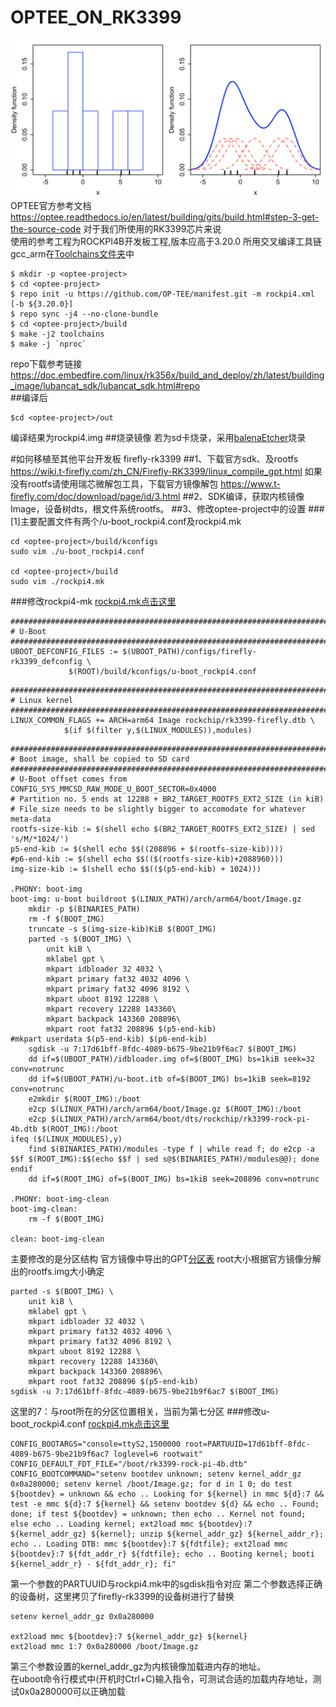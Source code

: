 # OPTEE_ON_RK3399
![image](Picture/1.png)
OPTEE官方参考文档
https://optee.readthedocs.io/en/latest/building/gits/build.html#step-3-get-the-source-code
对于我们所使用的RK3399芯片来说  
使用的参考工程为ROCKPI4B开发板工程,版本应高于3.20.0 所用交叉编译工具链gcc_arm在[Toolchains文件夹](./Toolchains/)中
```
$ mkdir -p <optee-project>
$ cd <optee-project>
$ repo init -u https://github.com/OP-TEE/manifest.git -m rockpi4.xml [-b ${3.20.0}]
$ repo sync -j4 --no-clone-bundle
$ cd <optee-project>/build
$ make -j2 toolchains
$ make -j `nproc`  
```
repo下载参考链接
https://doc.embedfire.com/linux/rk356x/build_and_deploy/zh/latest/building_image/lubancat_sdk/lubancat_sdk.html#repo  
##编译后
```
$cd <optee-project>/out
```
编译结果为rockpi4.img
##烧录镜像
若为sd卡烧录，采用[balenaEtcher](./Toolchains/balenaEtcher.exe)烧录

#如何移植至其他平台开发板
firefly-rk3399
##1、下载官方sdk、及rootfs
https://wiki.t-firefly.com/zh_CN/Firefly-RK3399/linux_compile_gpt.html
如果没有rootfs请使用瑞芯微解包工具，下载官方镜像解包
https://www.t-firefly.com/doc/download/page/id/3.html
##2、SDK编译，获取内核镜像Image，设备树dts，根文件系统rootfs。
##3、修改optee-project中的设置
###[1]主要配置文件有两个/u-boot_rockpi4.conf及rockpi4.mk
```
cd <optee-project>/build/kconfigs
sudo vim ./u-boot_rockpi4.conf  

cd <optee-project>/build
sudo vim ./rockpi4.mk
```
###修改rockpi4-mk
<a href="./Configs/rockpi4.mk">rockpi4.mk点击这里</a>
```
################################################################################
# U-Boot
################################################################################
UBOOT_DEFCONFIG_FILES := $(UBOOT_PATH)/configs/firefly-rk3399_defconfig \
			 $(ROOT)/build/kconfigs/u-boot_rockpi4.conf
```
```
################################################################################
# Linux kernel
################################################################################
LINUX_COMMON_FLAGS += ARCH=arm64 Image rockchip/rk3399-firefly.dtb \
			$(if $(filter y,$(LINUX_MODULES)),modules)
```
```
################################################################################
# Boot image, shall be copied to SD card
################################################################################
# U-Boot offset comes from CONFIG_SYS_MMCSD_RAW_MODE_U_BOOT_SECTOR=0x4000
# Partition no. 5 ends at 12288 + BR2_TARGET_ROOTFS_EXT2_SIZE (in kiB)
# File size needs to be slightly bigger to accomodate for whatever meta-data
rootfs-size-kib := $(shell echo $(BR2_TARGET_ROOTFS_EXT2_SIZE) | sed 's/M/*1024/')
p5-end-kib := $(shell echo $$((208896 + $(rootfs-size-kib))))
#p6-end-kib := $(shell echo $$(($(rootfs-size-kib)+2088960)))
img-size-kib := $(shell echo $$(($(p5-end-kib) + 1024)))

.PHONY: boot-img
boot-img: u-boot buildroot $(LINUX_PATH)/arch/arm64/boot/Image.gz
	mkdir -p $(BINARIES_PATH)
	rm -f $(BOOT_IMG)
	truncate -s $(img-size-kib)KiB $(BOOT_IMG)
	parted -s $(BOOT_IMG) \
		unit kiB \
		mklabel gpt \
		mkpart idbloader 32 4032 \
		mkpart primary fat32 4032 4096 \
		mkpart primary fat32 4096 8192 \
		mkpart uboot 8192 12288 \
		mkpart recovery 12288 143360\
		mkpart backpack 143360 208896\
		mkpart root fat32 208896 $(p5-end-kib)
#mkpart userdata $(p5-end-kib) $(p6-end-kib)
	sgdisk -u 7:17d61bff-8fdc-4089-b675-9be21b9f6ac7 $(BOOT_IMG)
	dd if=$(UBOOT_PATH)/idbloader.img of=$(BOOT_IMG) bs=1kiB seek=32 conv=notrunc
	dd if=$(UBOOT_PATH)/u-boot.itb of=$(BOOT_IMG) bs=1kiB seek=8192 conv=notrunc
	e2mkdir $(ROOT_IMG):/boot
	e2cp $(LINUX_PATH)/arch/arm64/boot/Image.gz $(ROOT_IMG):/boot
	e2cp $(LINUX_PATH)/arch/arm64/boot/dts/rockchip/rk3399-rock-pi-4b.dtb $(ROOT_IMG):/boot
ifeq ($(LINUX_MODULES),y)
	find $(BINARIES_PATH)/modules -type f | while read f; do e2cp -a $$f $(ROOT_IMG):$$(echo $$f | sed s@$(BINARIES_PATH)/modules@@); done
endif
	dd if=$(ROOT_IMG) of=$(BOOT_IMG) bs=1kiB seek=208896 conv=notrunc

.PHONY: boot-img-clean
boot-img-clean:
	rm -f $(BOOT_IMG)

clean: boot-img-clean

```
主要修改的是分区结构
官方镜像中导出的GPT[分区表](./Configs/parameter.txt)
root大小根据官方镜像分解出的rootfs.img大小确定
```
parted -s $(BOOT_IMG) \
	unit kiB \
	mklabel gpt \
	mkpart idbloader 32 4032 \
	mkpart primary fat32 4032 4096 \
	mkpart primary fat32 4096 8192 \
	mkpart uboot 8192 12288 \
	mkpart recovery 12288 143360\
	mkpart backpack 143360 208896\
	mkpart root fat32 208896 $(p5-end-kib)
sgdisk -u 7:17d61bff-8fdc-4089-b675-9be21b9f6ac7 $(BOOT_IMG)
```
这里的7：与root所在的分区位置相关，当前为第七分区
###修改u-boot_rockpi4.conf
<a href="./Configs/u-boot_rockpi4.conf">rockpi4.mk点击这里</a>
```
CONFIG_BOOTARGS="console=ttyS2,1500000 root=PARTUUID=17d61bff-8fdc-4089-b675-9be21b9f6ac7 loglevel=6 rootwait"
CONFIG_DEFAULT_FDT_FILE="/boot/rk3399-rock-pi-4b.dtb"
CONFIG_BOOTCOMMAND="setenv bootdev unknown; setenv kernel_addr_gz 0x0a280000; setenv kernel /boot/Image.gz; for d in 1 0; do test ${bootdev} = unknown && echo .. Looking for ${kernel} in mmc ${d}:7 && test -e mmc ${d}:7 ${kernel} && setenv bootdev ${d} && echo .. Found; done; if test ${bootdev} = unknown; then echo .. Kernel not found; else echo .. Loading kernel; ext2load mmc ${bootdev}:7 ${kernel_addr_gz} ${kernel}; unzip ${kernel_addr_gz} ${kernel_addr_r}; echo .. Loading DTB: mmc ${bootdev}:7 ${fdtfile}; ext2load mmc ${bootdev}:7 ${fdt_addr_r} ${fdtfile}; echo .. Booting kernel; booti ${kernel_addr_r} - ${fdt_addr_r}; fi"
```
第一个参数的PARTUUID与rockpi4.mk中的sgdisk指令对应
第二个参数选择正确的设备树，这里拷贝了firefly-rk3399的设备树进行了替换
```
setenv kernel_addr_gz 0x0a280000

ext2load mmc ${bootdev}:7 ${kernel_addr_gz} ${kernel}
ext2load mmc 1:7 0x0a280000 /boot/Image.gz
```
第三个参数设置的kernel_addr_gz为内核镜像加载进内存的地址。  
在uboot命令行模式中(开机时Ctrl+C)输入指令，可测试合适的加载内存地址，测试0x0a280000可以正确加载